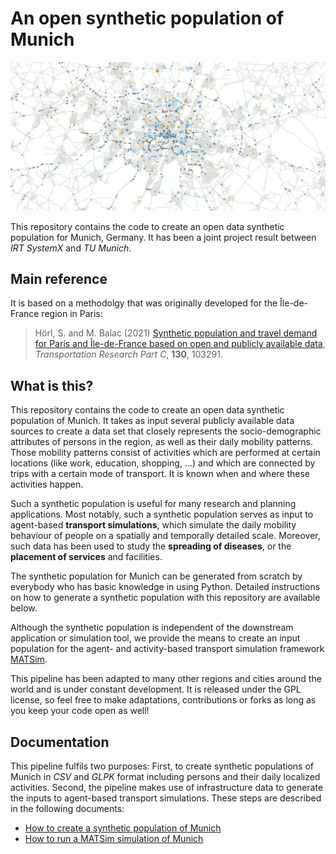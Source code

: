 # An open synthetic population of Munich

![Munich](docs/teaser.png "Munich")

This repository contains the code to create an open data synthetic population
for Munich, Germany. It has been a joint project result between *IRT SystemX* and *TU Munich*.

## Main reference

It is based on a methodolgy that was originally developed for the Île-de-France region in Paris:

> Hörl, S. and M. Balac (2021) [Synthetic population and travel demand for Paris and Île-de-France based on open and publicly available data](https://www.sciencedirect.com/science/article/pii/S0968090X21003016), _Transportation Research Part C_, **130**, 103291.

## What is this?

This repository contains the code to create an open data synthetic population
of Munich.
It takes as input several publicly
available data sources to create a data set that closely represents the
socio-demographic attributes of persons in the region, as well
as their daily mobility patterns. Those mobility patterns consist of activities
which are performed at certain locations (like work, education, shopping, ...)
and which are connected by trips with a certain mode of transport. It is known
when and where these activities happen.

Such a synthetic population is useful for many research and planning applications.
Most notably, such a synthetic population serves as input to agent-based
**transport simulations**, which simulate the daily mobility behaviour of people
on a spatially and temporally detailed scale. Moreover, such data has been used
to study the **spreading of diseases**, or the **placement of services** and facilities.

The synthetic population for Munich can be generated from scratch by
everybody who has basic knowledge in using Python. Detailed instructions
on how to generate a synthetic population with this repository are available below.

Although the synthetic population is independent of the downstream application
or simulation tool, we provide the means to create an input population for the
agent- and activity-based transport simulation framework [MATSim](https://matsim.org/).

This pipeline has been adapted to many other regions and cities around the world
and is under constant development. It is released under the GPL license, so feel free
to make adaptations, contributions or forks as long as you keep your code open
as well!

## Documentation

This pipeline fulfils two purposes: First, to create synthetic populations
of Munich in *CSV* and *GLPK* format including persons
and their daily localized activities. Second, the pipeline makes use of
infrastructure data to generate the inputs to agent-based transport simulations.
These steps are described in the following documents:

- [How to create a synthetic population of Munich](docs/population.md)
- [How to run a MATSim simulation of Munich](docs/simulation.md)
